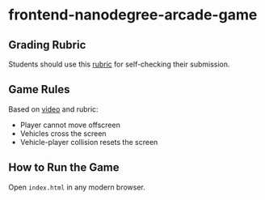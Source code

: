 frontend-nanodegree-arcade-game
===============================

## Grading Rubric
Students should use this [rubric](https://www.udacity.com/course/viewer#!/c-ud015/l-3072058665/m-3072588797) for self-checking their submission.

## Game Rules
Based on [video](https://www.youtube.com/watch?v=p2JhGrrwLuQ&feature=youtu.be) and rubric:
* Player cannot move offscreen
* Vehicles cross the screen
* Vehicle-player collision resets the screen

## How to Run the Game
Open `index.html` in any modern browser.

